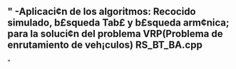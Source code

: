 "
-Aplicaci¢n de los algoritmos: Recocido simulado, b£squeda Tab£ y b£squeda arm¢nica; para la soluci¢n del problema VRP(Problema de enrutamiento de veh¡culos) RS_BT_BA.cpp
-
" 
